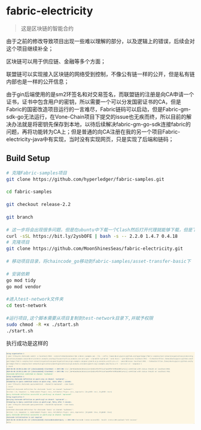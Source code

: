 # fabric-electricity

> 这是区块链的智能合约

由于之前的修改导致项目出现一些难以理解的部分，以及逻辑上的错误，后续会对这个项目继续补全；

区块链可以用于供应链、金融等多个方面；

联盟链可以实现接入区块链的网络受到控制，不像公有链一样的公开，但是私有链内部也是一样的公开信息；

由于gin后端使用的是sm2环签名和对交易签名，而联盟链的注册是向CA申请一个证书，证书中包含用户的密钥，所以需要一个可以分发国密证书的CA，但是Fabric的国密改造项目运行的一言难尽，Fabric链码可以启动，但是Fabric-gm-sdk-go无法运行，在Vone-Chain项目下提交的issue也无疾而终，所以目前的解决办法就是将密钥先保存到本地，以待后续解决fabric-gm-go-sdk连接fabric的问题，再将功能转为CA上；但是普通的向CA注册在我的另一个项目Fabric-electricity-java中有实现，当时没有实现网页，只是实现了后端和链码；

## Build Setup

```bash
# 克隆Fabric-samples项目
git clone https://github.com/hyperledger/fabric-samples.git

cd fabric-samples

git checkout release-2.2

git branch

# 这一步将会出现很多问题，但是在ubuntu中下载一个Clash然后打开代理就能够下载，但是下载过程中突然卡住不动，建议Ctrl+c暂停，再重新开始，配置基础环境对新手很折磨
curl -sSL https://bit.ly/2ysbOFE | bash -s -- 2.2.0 1.4.7 0.4.18
# 克隆项目
git clone https://github.com/MoonShinesSeas/fabric-electricity.git

# 移动项目目录，将chaincode_go移动到fabric-samples/asset-transfer-basic下

# 安装依赖
go mod tidy
go mod vendor

#进入test-network文件夹
cd test-network

#运行项目,这个脚本需要从项目复制到test-network目录下,并赋予权限
sudo chmod -R +x ./start.sh
./start.sh
```
执行成功是这样的
<!-- ![顺利执行信息.png](https://www.freeimg.cn/i/2024/06/08/6663e9d1ef154.png)   -->
![顺利执行信息.png](./readme_img/complete.png)

